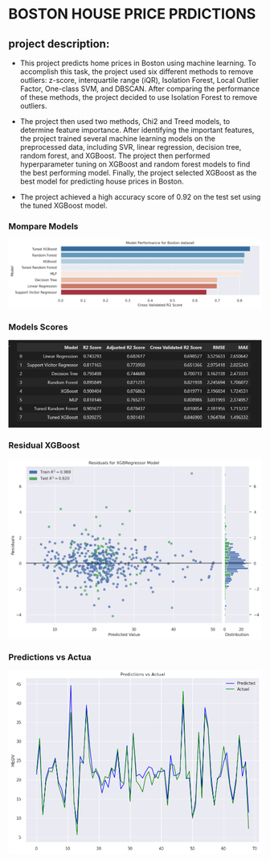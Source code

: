 # BOSTON HOUSE PRICE PRDICTIONS
## project description:
- This project predicts home prices in Boston using machine learning. To accomplish this task, the project used six different methods to remove outliers: z-score, interquartile range (iQR), Isolation Forest, Local Outlier Factor, One-class SVM, and DBSCAN. After comparing the performance of these methods, the project decided to use Isolation Forest to remove outliers.

- The project then used two methods, Chi2 and Treed models, to determine feature importance. After identifying the important features, the project trained several machine learning models on the preprocessed data, including SVR, linear regression, decision tree, random forest, and XGBoost. The project then performed hyperparameter tuning on XGBoost and random forest models to find the best performing model. Finally, the project selected XGBoost as the best model for predicting house prices in Boston.

- The project achieved a high accuracy score of 0.92 on the test set using the tuned XGBoost model. 
### Mompare Models
![compare models](https://github.com/ahmedAEAID/ML_PROJECTS/blob/main/Boston%20house%20price%20Predictions/Images/output.png)
### Models Scores
![Models Scores](https://github.com/ahmedAEAID/ML_PROJECTS/blob/main/Boston%20house%20price%20Predictions/Images/Models%20Scores.png)
### Residual XGBoost
![Residual XGBoost](https://github.com/ahmedAEAID/ML_PROJECTS/blob/main/Boston%20house%20price%20Predictions/Images/Residual%20Xgb.png)
### Predictions vs Actua
![Predictions vs Actua](https://github.com/ahmedAEAID/ML_PROJECTS/blob/main/Boston%20house%20price%20Predictions/Images/Predictions%20vs%20Actual.png)

